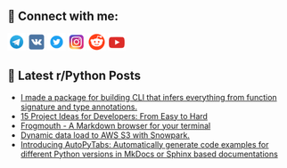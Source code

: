 ## 🔎 Connect with me:
[<img src="https://github.com/bullbesh/bullbesh/blob/main/images/Telegram.png" width="32" height="32" />](https://t.me/bullbesh)
[<img src="https://github.com/bullbesh/bullbesh/blob/main/images/VK.png" width="32" height="32" />](https://vk.com/bullbesh)
[<img src="https://github.com/bullbesh/bullbesh/blob/main/images/Twitter.png" width="32" height="32" />](https://twitter.com/bullbesh1)
[<img src="https://github.com/bullbesh/bullbesh/blob/main/images/Instagram.png" width="32" height="32" />](https://www.instagram.com/bullbesh)
[<img src="https://github.com/bullbesh/bullbesh/blob/main/images/Reddit.png" width="32" height="32" />](https://www.reddit.com/user/bullbesh)
[<img src="https://github.com/bullbesh/bullbesh/blob/main/images/YouTube.png" width="32" height="32" />](https://www.youtube.com/channel/UCtfjRs6uzgq5mfm8S06WTcg)

## 📕 Latest r/Python Posts
<!-- BLOG-POST-LIST:START -->
- [I made a package for building CLI that infers everything from function signature and type annotations.](https://www.reddit.com/r/Python/comments/133sh0v/i_made_a_package_for_building_cli_that_infers/)
- [15 Project Ideas for Developers: From Easy to Hard](https://www.reddit.com/r/Python/comments/133rf9t/15_project_ideas_for_developers_from_easy_to_hard/)
- [Frogmouth - A Markdown browser for your terminal](https://www.reddit.com/r/Python/comments/133par1/frogmouth_a_markdown_browser_for_your_terminal/)
- [Dynamic data load to AWS S3 with Snowpark.](https://www.reddit.com/r/Python/comments/133o9u1/dynamic_data_load_to_aws_s3_with_snowpark/)
- [Introducing AutoPyTabs: Automatically generate code examples for different Python versions in MkDocs or Sphinx based documentations](https://www.reddit.com/r/Python/comments/133ndu8/introducing_autopytabs_automatically_generate/)
<!-- BLOG-POST-LIST:END -->
